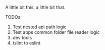 A little bit this, a little bit that.

TODOs:
  1. Test nested api path logic
  2. Test apps common folder file reader logic
  3. dev tools
  4. tslint to eslint